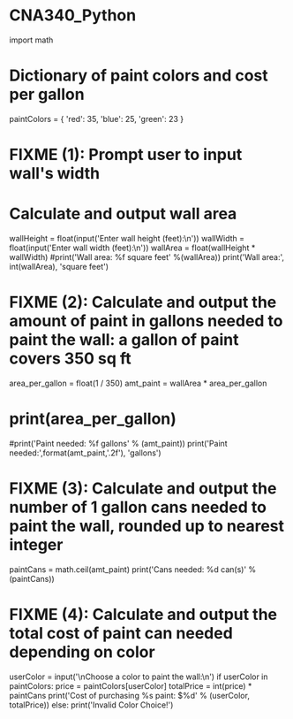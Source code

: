 # CNA340_Python
import math

# Dictionary of paint colors and cost per gallon
paintColors = {
   'red': 35,
   'blue': 25,
   'green': 23
}

# FIXME (1): Prompt user to input wall's width
# Calculate and output wall area
wallHeight = float(input('Enter wall height (feet):\n'))
wallWidth = float(input('Enter wall width (feet):\n'))
wallArea = float(wallHeight * wallWidth)
#print('Wall area: %f square feet' %(wallArea))
print('Wall area:', int(wallArea), 'square feet')

# FIXME (2): Calculate and output the amount of paint in gallons needed to paint the wall: a gallon of paint covers 350 sq ft
area_per_gallon = float(1 / 350)
amt_paint = wallArea * area_per_gallon
# print(area_per_gallon)
#print('Paint needed: %f gallons' % (amt_paint))
print('Paint needed:',format(amt_paint,'.2f'), 'gallons')


# FIXME (3): Calculate and output the number of 1 gallon cans needed to paint the wall, rounded up to nearest integer
paintCans = math.ceil(amt_paint)
print('Cans needed: %d can(s)' % (paintCans))

# FIXME (4): Calculate and output the total cost of paint can needed depending on color
userColor = input('\nChoose a color to paint the wall:\n')
if userColor in paintColors:
  price = paintColors[userColor]
  totalPrice = int(price) * paintCans
  print('Cost of purchasing %s paint: $%d' % (userColor, totalPrice))
else:
  print('Invalid Color Choice!')
